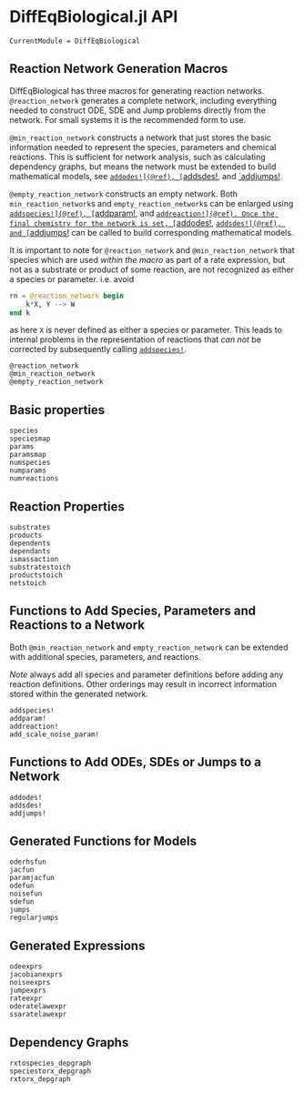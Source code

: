 # DiffEqBiological.jl API
```@meta
CurrentModule = DiffEqBiological
```

## Reaction Network Generation Macros
DiffEqBiological has three macros for generating reaction networks.
`@reaction_network` generates a complete network, including everything needed to
construct ODE, SDE and Jump problems directly from the network. For small
systems it is the recommended form to use.

`@min_reaction_network` constructs a network that just stores the basic
information needed to represent the species, parameters and chemical reactions.
This is sufficient for network analysis, such as calculating dependency graphs,
but means the network must be extended to build mathematical models, see
[`addodes!](@ref), [`addsdes!](@ref), and [`addjumps!](@ref). 

`@empty_reaction_network` constructs an empty network. Both
`min_reaction_network`s and `empty_reaction_network`s can be enlarged using
[`addspecies!](@ref), [`addparam!](@ref), and [`addreaction!](@ref). Once the
final chemistry for the network is set, [`addodes!](@ref), [`addsdes!](@ref),
and [`addjumps!](@ref) can be called to build corresponding mathematical models.

It is important to note for `@reaction_network` and `@min_reaction_network` that
species which are used *within the macro* as part of a rate expression, but not
as a substrate or product of some reaction, are not recognized as either a
species or parameter. i.e. avoid
```julia
rn = @reaction_network begin
    k*X, Y --> W
end k
```
as here `X` is never defined as either a species or parameter. This leads to
internal problems in the representation of reactions that *can not* be corrected
by subsequently calling [`addspecies!`](@ref). 

```@docs
@reaction_network
@min_reaction_network
@empty_reaction_network
```

## Basic properties
```@docs
species
speciesmap
params
paramsmap 
numspecies 
numparams
numreactions
```
## Reaction Properties
```@docs
substrates
products
dependents
dependants
ismassaction
substratestoich
productstoich
netstoich
```

## Functions to Add Species, Parameters and Reactions to a Network
Both `@min_reaction_network` and `empty_reaction_network` can be extended
with additional species, parameters, and reactions. 

*Note* always add all species and parameter definitions before adding any
reaction definitions. Other orderings may result in incorrect information stored
within the generated network.

```@docs
addspecies!
addparam!
addreaction!
add_scale_noise_param!
```

## Functions to Add ODEs, SDEs or Jumps to a Network
```@docs
addodes!
addsdes!
addjumps!
```

## Generated Functions for Models
```@docs
oderhsfun
jacfun
paramjacfun
odefun
noisefun
sdefun
jumps
regularjumps
```

## Generated Expressions
```@docs
odeexprs
jacobianexprs
noiseexprs
jumpexprs
rateexpr
oderatelawexpr
ssaratelawexpr
```

## Dependency Graphs
```@docs
rxtospecies_depgraph
speciestorx_depgraph
rxtorx_depgraph
```